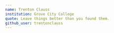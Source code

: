 ```yaml
---
name: Trenton Clauss
institution: Grove City College
quote: Leave things better than you found them.
github_user: trentonclauss
---
```

